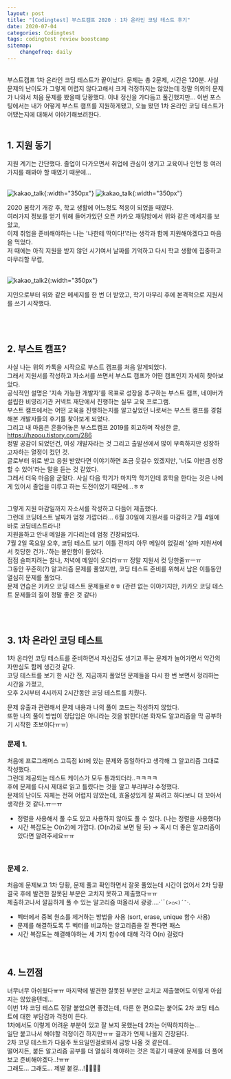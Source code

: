 ```yaml
---
layout: post
title: "[Codingtest] 부스트캠프 2020 : 1차 온라인 코딩 테스트 후기"
date: 2020-07-04
categories: Codingtest
tags: codingtest review boostcamp
sitemap:
    changefreq: daily
---
```

<br/>
부스트캠프 1차 온라인 코딩 테스트가 끝이났다. 문제는 총 2문제, 시간은 120분. 사실 문제의 난이도가 그렇게 어렵지 않다고해서 크게 걱정하지는 않았는데 정말 의외의 문제가 나와서 처음 문제를 봤을때 당황했다. 이내 정신을 가다듬고 풀긴했지만... 이번 포스팅에서는 내가 어떻게 부스트 캠프를 지원하게됐고, 오늘 봤던 1차 온라인 코딩 테스트가 어땠는지에 대해서 이야기해보려한다.  
<br/>

<br/>

## 1. 지원 동기
지원 계기는 간단했다. 졸업이 다가오면서 취업에 관심이 생기고 교육이나 인턴 등 여러가지를 해봐야 할 때였기 때문에...  
<br/>

![kakao_talk](/assets/img/post/Review/boostcamp_talk.jpeg){:width="350px"}
![kakao_talk](/assets/img/post/Review/boostcamp_talk(2).jpeg){:width="350px"}  

2020 봄학기 개강 후, 학교 생활에 어느정도 적응이 되었을 때였다.  
여러가지 정보를 얻기 위해 들어가있던 오픈 카카오 채팅방에서 위와 같은 메세지를 보았고,  
이제 취업을 준비해야하는 나는 '나한테 딱이다!'라는 생각과 함께 지원해야겠다고 마음을 먹었다.  
저 때에는 아직 지원을 받지 않던 시기여서 날짜를 기억하고 다시 학교 생활에 집중하고 마무리할 무렵,  
<br/>

![kakao_talk2](/assets/img/post/Review/boostcamp_talk(3).jpeg){:width="350px"}  

지인으로부터 위와 같은 메세지를 한 번 더 받았고, 학기 마무리 후에 본격적으로 지원서를 쓰기 시작했다.  
<br/><br/><br/>

## 2. 부스트 캠프?
사실 나는 위의 카톡을 시작으로 부스트 캠프를 처음 알게되었다.  
그래서 지원서를 작성하고 자소서를 쓰면서 부스트 캠프가 어떤 캠프인지 자세히 찾아보았다.  
공식적인 설명은 '지속 가능한 개발자'를 목표로 성장을 추구하는 부스트 캠프, 네이버가 설립한 비영리기관 커넥트 재단에서 진행하는 실무 교육 프로그램.  
부스트 캠프에서는 어떤 교육을 진행하는지를 알고싶었던 나로써는 부스트 캠프를 경험해본 개발자들의 후기를 찾아보게 되었다.  
그리고 내 마음은 흔들어놓은 부스트캠프 2019를 회고하며 작성한 글, <https://hzoou.tistory.com/286>  
정말 공감이 되었던건, 여성 개발자라는 것 그리고 출발선에서 많이 부족하지만 성장하고자하는 열정이 컸던 것.  
글로부터 위로 받고 응원 받았다면 이야기하면 조금 웃길수 있겠지만, '너도 이만큼 성장할 수 있어'라는 말을 듣는 것 같았다.  
그래서 더욱 마음을 굳혔다. 사실 다음 학기가 마지막 학기인데 휴학을 한다는 것은 나에게 있어서 졸업을 미루고 하는 도전이었기 때문에...ㅎㅎ  
<br/>

그렇게 지원 마감일까지 자소서를 작성하고 다듬어 제출했다.  
그런데 코딩테스트 날짜가 엄청 가깝더라... 6월 30일에 지원서를 마감하고 7월 4일에 바로 코딩테스트라니!  
지원을하고 안내 메일을 기다리는데 엄청 긴장되었다.  
7월 2일 목요일 오후, 코딩 테스트 보기 이틀 전까지 아무 메일이 없길래 '설마 지원서에서 컷당한 건가..'하는 불안함이 들었다.  
점점 슬퍼지려는 찰나, 저녁에 메일이 오더라ㅠㅠ 정말 지원서 컷 당한줄ㅠㅡㅠ  
그동안 꾸준히(?) 알고리즘 문제를 풀었지만, 코딩 테스트 준비를 위해서 남은 이틀동안 열심히 문제를 풀었다.  
문제 연습은 카카오 코딩 테스트 문제들로ㅎㅎ (관련 없는 이야기지만, 카카오 코딩 테스트 문제들의 질이 정말 좋은 것 같다)  
<br/><br/><br/>

## 3. 1차 온라인 코딩 테스트
1차 온라인 코딩 테스트를 준비하면서 자신감도 생기고 푸는 문제가 늘어가면서 약간의 자만심도 함께 생긴것 같다.  
코딩 테스트를 보기 한 시간 전, 지금까지 풀었던 문제들을 다시 한 번 보면서 정리하는 시간을 가졌고,  
오후 2시부터 4시까지 2시간동안 코딩 테스트를 치뤘다.  

문제 유출과 관련해서 문제 내용과 나의 풀이 코드는 작성하지 않았다.  
또한 나의 풀이 방법이 정답임은 아니라는 것을 밝힌다(본 화자도 알고리즘을 막 공부하기 시작한 초보이다ㅠㅠ)  

### 문제 1.
처음에 프로그래머스 고득점 kit에 있는 문제와 동일하다고 생각해 그 알고리즘 그대로 작성했다.  
그런데 제공되는 테스트 케이스가 모두 통과되더라..ㅋㅋㅋㅋ  
후에 문제를 다시 제대로 읽고 틀렸다는 것을 알고 부랴부랴 수정했다.  
문제의 난이도 자체는 전혀 어렵지 않았는데, 효율성있게 잘 짜려고 하다보니 더 꼬아서 생각한 것 같다.ㅠㅡㅠ  
- 정렬을 사용해서 풀 수도 있고 사용하지 않아도 풀 수 있다. (나는 정렬을 사용했다)
- 시간 복잡도는 O(n2)에 가깝다. (O(n2)로 보면 될 듯) → 혹시 더 좋은 알고리즘이 있다면 알려주세요ㅠㅠ
<br/>

### 문제 2.
처음에 문제보고 1차 당황, 문제 풀고 확인하면서 잘못 풀었는데 시간이 없어서 2차 당황  
결국 후에 발견한 잘못된 부분은 고치지 못하고 제출했다ㅠㅠ  
제출하고나서 깔끔하게 풀 수 있는 알고리즘 떠올라서 광광....·´¯`(>⌂<)´¯`·.
- 벡터에서 중복 원소를 제거하는 방법을 사용 (sort, erase, unique 함수 사용)
- 문제를 해결하도록 두 벡터를 비교하는 알고리즘을 잘 짠다면 패스
- 시간 복잡도는 해결해야하는 세 가지 함수에 대해 각각 O(n) 걸렸다
<br/><br/><br/>

## 4. 느낀점
너무너무 아쉬웠다ㅠㅠ 마지막에 발견한 잘못된 부분만 고치고 제출했어도 이렇게 아쉽지는 않았을텐데...  
이번 1차 코딩 테스트 정말 붙었으면 좋겠는데, 다른 한 편으로는 붙어도 2차 코딩 테스트에 대한 부담감과 걱정이 든다.  
1차에서도 이렇게 어려운 부분이 있고 잘 보지 못했는데 2차는 어떡하지하는...  
일단 붙고나서 해야할 걱정이긴 하지만ㅠㅠ  결과가 언제 나올지 긴장된다.  
2차 코딩 테스트가 다음주 토요일인걸로봐서 금방 나올 것 같은데..  
떨어지든, 붙든 알고리즘 공부를 더 열심히 해야하는 것은 똑같기 때문에 문제를 더 풀어보고 준비해야겠다..!ㅠㅠ  
그래도... 그래도... 제발 붙길...!🙏🏻🙏🏻
<br/><br/><br/>